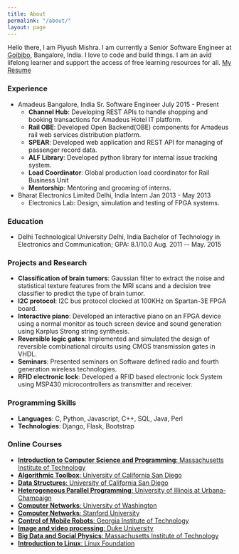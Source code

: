 ```yaml
---
title: About
permalink: "/about/"
layout: page
---
```


Hello there, I am Piyush Mishra. I am currently a Senior Software Engineer at [Goibibo](https://www.goibibo.com/), Bangalore, India. I love to code and build things. I am an avid lifelong learner and support the access of free learning resources for all. [My Resume](https://github.com/piymis/Resume-Piyush/raw/master/output/Resume_Piyush.pdf)

<!-- -----------EXPERIENCE----------------- -->

### Experience

* Amadeus Bangalore, India
  Sr. Software Engineer July 2015 - Present
  * **Channel Hub**: Developing REST APIs to handle shopping and booking transactions for Amadeus Hotel IT platform.
  * **Rail OBE**: Developed Open Backend(OBE) components for Amadeus rail web services distribution platform.
  * **SPEAR**: Developed web application and REST API for managing of passenger record data.
  * **ALF Library**: Developed python library for internal issue tracking system.
  * **Load Coordinator**: Global production load coordinator for Rail Business Unit
  * **Mentorship**: Mentoring and grooming of interns.
* Bharat Electronics Limited Delhi, India
  Intern Jan 2013 - May 2013
  * Electronics Lab: Design, simulation and testing of FPGA systems.

<!-- -----------EDUCATION----------------- -->

### Education

* Delhi Technological University Delhi, India
  Bachelor of Technology in Electronics and Communication;  GPA: 8.1/10.0 Aug. 2011 -- May. 2015

<!-- -----------PROJECTS and RESEARCH----------------- -->

### Projects and Research

* **Classification of brain tumors**:
  Gaussian filter to extract the noise and statistical texture features from the MRI scans and a decision tree classifier to predict the type of brain tumor.
* **I2C protocol**:
  I2C bus protocol clocked at 100KHz on Spartan-3E FPGA board.
* **Interactive piano**:
  Developed an interactive piano on an FPGA device using a normal monitor as touch screen device and sound generation using Karplus Strong string synthesis.
* **Reversible logic gates**:
  Implemented and simulated the design of reversible combinational circuits using CMOS transmission gates in VHDL.
* **Seminars**:
  Presented seminars on Software defined radio and fourth generation wireless technologies.
* **RFID electronic lock**:
  Developed a RFID based electronic lock System using MSP430 microcontrollers as transmitter and receiver.

<!-- --------PROGRAMMING SKILLS------------ -->

### Programming Skills

* **Languages**: C, Python, Javascript, C++, SQL, Java, Perl
* **Technologies**: Django, Flask, Bootstrap

<!-- --------Courses ------------  -->

### Online Courses

* [**Introduction to Computer Science and Programming**: Massachusetts Institute of Technology](https://s3.amazonaws.com/verify.edx.org/downloads/69834e985a044326947b17d9f4825d8b/Certificate.pdf)
* [**Algorithmic Toolbox**: University of California San Diego](https://www.coursera.org/account/accomplishments/certificate/Q3YTEHXZDAZ3)
* [**Data Structures**: University of California San Diego](https://www.coursera.org/account/accomplishments/certificate/88AVGHT2VZTL)
* [**Heterogeneous Parallel Programming**: University of Illinois at Urbana-Champaign](https://www.coursera.org/api/legacyCertificates.v1/spark/statementOfAccomplishment/970755\~5380416/pdf)
* [**Computer Networks**: University of Washington](https://www.coursera.org/api/legacyCertificates.v1/spark/statementOfAccomplishment/971654\~5380416/pdf)
* [**Computer Networks**: Stanford University](https://prod-cert-bucket.s3.amazonaws.com/downloads/21f6239a7c5e44a9aaf39008fccafe71/Certificate.pdf)
* [**Control of Mobile Robots**: Georgia Institute of Technology](https://www.coursera.org/api/legacyCertificates.v1/spark/statementOfAccomplishment/971717\~5380416/pdf)
* [**Image and video processing**: Duke University](https://www.coursera.org/api/legacyCertificates.v1/spark/statementOfAccomplishment/971618\~5380416/pdf)
* [**Big Data and Social Physics**:  Massachusetts Institute of Technology](https://s3.amazonaws.com/verify.edx.org/downloads/6b9aa3cfbbda408b93263ab06b176d86/Certificate.pdf)
* [**Introduction to Linux**: Linux Foundation](https://s3.amazonaws.com/verify.edx.org/downloads/68f17cea0b284bd7ae3e2bae4e3bf8a2/Certificate.pdf)

<!-- ------------------------------------------- -->
